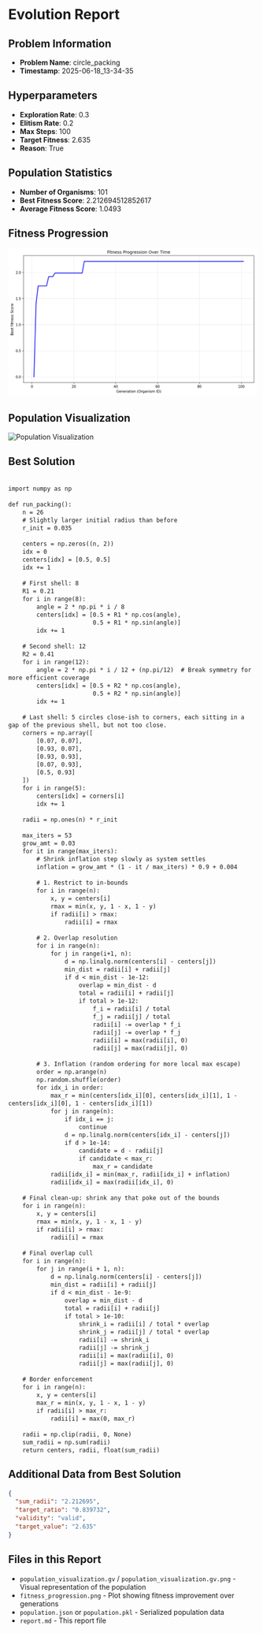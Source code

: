 # Evolution Report

## Problem Information
- **Problem Name**: circle_packing
- **Timestamp**: 2025-06-18_13-34-35

## Hyperparameters
- **Exploration Rate**: 0.3
- **Elitism Rate**: 0.2
- **Max Steps**: 100
- **Target Fitness**: 2.635
- **Reason**: True

## Population Statistics
- **Number of Organisms**: 101
- **Best Fitness Score**: 2.212694512852617
- **Average Fitness Score**: 1.0493

## Fitness Progression
![Fitness Progression](fitness_progression.png)

## Population Visualization
![Population Visualization](population_visualization.gv.png)

## Best Solution
```

import numpy as np

def run_packing():
    n = 26
    # Slightly larger initial radius than before
    r_init = 0.035  
    
    centers = np.zeros((n, 2))
    idx = 0
    centers[idx] = [0.5, 0.5]
    idx += 1
    
    # First shell: 8
    R1 = 0.21
    for i in range(8):
        angle = 2 * np.pi * i / 8
        centers[idx] = [0.5 + R1 * np.cos(angle),
                        0.5 + R1 * np.sin(angle)]
        idx += 1
        
    # Second shell: 12
    R2 = 0.41
    for i in range(12):
        angle = 2 * np.pi * i / 12 + (np.pi/12)  # Break symmetry for more efficient coverage
        centers[idx] = [0.5 + R2 * np.cos(angle),
                        0.5 + R2 * np.sin(angle)]
        idx += 1

    # Last shell: 5 circles close-ish to corners, each sitting in a gap of the previous shell, but not too close.
    corners = np.array([
        [0.07, 0.07],
        [0.93, 0.07],
        [0.93, 0.93],
        [0.07, 0.93],
        [0.5, 0.93]
    ])
    for i in range(5):
        centers[idx] = corners[i]
        idx += 1

    radii = np.ones(n) * r_init
    
    max_iters = 53
    grow_amt = 0.03
    for it in range(max_iters):
        # Shrink inflation step slowly as system settles
        inflation = grow_amt * (1 - it / max_iters) * 0.9 + 0.004
        
        # 1. Restrict to in-bounds
        for i in range(n):
            x, y = centers[i]
            rmax = min(x, y, 1 - x, 1 - y)
            if radii[i] > rmax:
                radii[i] = rmax

        # 2. Overlap resolution
        for i in range(n):
            for j in range(i+1, n):
                d = np.linalg.norm(centers[i] - centers[j])
                min_dist = radii[i] + radii[j]
                if d < min_dist - 1e-12:
                    overlap = min_dist - d
                    total = radii[i] + radii[j]
                    if total > 1e-12:
                        f_i = radii[i] / total
                        f_j = radii[j] / total
                        radii[i] -= overlap * f_i
                        radii[j] -= overlap * f_j
                        radii[i] = max(radii[i], 0)
                        radii[j] = max(radii[j], 0)
        
        # 3. Inflation (random ordering for more local max escape)
        order = np.arange(n)
        np.random.shuffle(order)
        for idx_i in order:
            max_r = min(centers[idx_i][0], centers[idx_i][1], 1 - centers[idx_i][0], 1 - centers[idx_i][1])
            for j in range(n):
                if idx_i == j:
                    continue
                d = np.linalg.norm(centers[idx_i] - centers[j])
                if d > 1e-14:
                    candidate = d - radii[j]
                    if candidate < max_r:
                        max_r = candidate
            radii[idx_i] = min(max_r, radii[idx_i] + inflation)
            radii[idx_i] = max(radii[idx_i], 0)
    
    # Final clean-up: shrink any that poke out of the bounds
    for i in range(n):
        x, y = centers[i]
        rmax = min(x, y, 1 - x, 1 - y)
        if radii[i] > rmax:
            radii[i] = rmax

    # Final overlap cull
    for i in range(n):
        for j in range(i + 1, n):
            d = np.linalg.norm(centers[i] - centers[j])
            min_dist = radii[i] + radii[j]
            if d < min_dist - 1e-9:
                overlap = min_dist - d
                total = radii[i] + radii[j]
                if total > 1e-10:
                    shrink_i = radii[i] / total * overlap
                    shrink_j = radii[j] / total * overlap
                    radii[i] -= shrink_i
                    radii[j] -= shrink_j
                    radii[i] = max(radii[i], 0)
                    radii[j] = max(radii[j], 0)
    
    # Border enforcement
    for i in range(n):
        x, y = centers[i]
        max_r = min(x, y, 1 - x, 1 - y)
        if radii[i] > max_r:
            radii[i] = max(0, max_r)

    radii = np.clip(radii, 0, None)
    sum_radii = np.sum(radii)
    return centers, radii, float(sum_radii)

```

## Additional Data from Best Solution
```json
{
  "sum_radii": "2.212695",
  "target_ratio": "0.839732",
  "validity": "valid",
  "target_value": "2.635"
}
```

## Files in this Report
- `population_visualization.gv` / `population_visualization.gv.png` - Visual representation of the population
- `fitness_progression.png` - Plot showing fitness improvement over generations
- `population.json` or `population.pkl` - Serialized population data
- `report.md` - This report file
